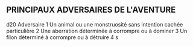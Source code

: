 ## PRINCIPAUX ADVERSAIRES DE L'AVENTURE


d20  Adversaire
1 Un animal ou une monstruosité sans intention
cachée particulière
2 Une aberration déterminée à corrompre ou à dominer
3 Un filon déterminé à corrompre ou à détruire
4
s
